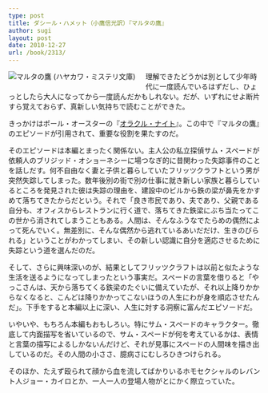 ```yaml
---
type: post
title: ダシール・ハメット（小鷹信光訳）『マルタの鷹』
author: sugi
layout: post
date: 2010-12-27
url: /book/2313/
---
```

<a href="http://www.amazon.co.jp/exec/obidos/ASIN/4150773017/chezsugi-22/ref=nosim/" onclick="_gaq.push(['_trackEvent', 'outbound-article', 'http://www.amazon.co.jp/exec/obidos/ASIN/4150773017/chezsugi-22/ref=nosim/', '']);" name="amazletlink" target="_blank"><img src="http://i2.wp.com/ecx.images-amazon.com/images/I/11RX5YRE94L._SL160_.jpg?w=660" alt="マルタの鷹 (ハヤカワ・ミステリ文庫)" class="alignleft" style="float: left; margin: 0 20px 20px 0;" data-recalc-dims="1" /></a>

理解できたどうかは別として少年時代に一度読んでいるはずだし、ひょっとしたら大人になってから一度読んだかもしれない。だが、いずれにせよ断片すら覚えておらず、真新しい気持ちで読むことができた。

きっかけはポール・オースターの『<a href="http://asharpminor.com/book/20101009.html" onclick="_gaq.push(['_trackEvent', 'outbound-article', 'http://asharpminor.com/book/20101009.html', 'オラクル・ナイト']);" >オラクル・ナイト</a>』。この中で『マルタの鷹』のエピソードが引用されて、重要な役割を果たすのだ。

そのエピソードは本編とまったく関係ない。主人公の私立探偵サム・スペードが依頼人のブリジッド・オショーネシーに場つなぎ的に昔関わった失踪事件のことを話しだす。何不自由なく妻と子供と暮らしていたフリッツクラフトという男が突然失踪してしまった。数年後別の街で別の仕事に就き新しい家族と暮らしているところを発見された彼は失踪の理由を、建設中のビルから鉄の梁が鼻先をかすめて落ちてきたからだという。それで「良き市民であり、夫であり、父親である自分も、オフィスからレストランに行く道で、落ちてきた鉄梁にぶち当たってこの世から消されてしまうこともある。人間は、そんなふうなでたらめの偶然によって死んでいく。無差別に、そんな偶然から逃れているあいだだけ、生きのびられる」ということがわかってしまい、その新しい認識に自分を適応させるために失踪という道を選んだのだ。

そして、さらに興味深いのが、結果としてフリッツクラフトは以前と似たような生活を送るようになってしまったという事実だ。スペードの言葉を借りると「やっこさんは、天から落ちてくる鉄梁のたぐいに備えていたが、それ以上降りかからなくなると、こんどは降りかかってこないほうの人生にわが身を順応させたんだ」。下手をすると本編以上に深い、人生に対する洞察に富んだエピソードだ。

いやいや、もちろん本編もおもしろい。特にサム・スペードのキャラクター。徹底して内面描写を省いているので、サム・スペードが何を考えているかは、表情と言葉の描写によるしかないんだけど、それが見事にスペードの人間味を描き出しているのだ。その人間の小ささ、臆病さにむしろひきつけられる。

そのほか、たえず殴られて顔から血を流してばかりいるホモセクシャルのレバント人ジョー・カイロとか、一人一人の登場人物がとにかく際立っていた。

